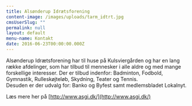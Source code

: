 ```yaml
---
title: Alsønderup Idrætsforening
content-image: /images/uploads/tarm_idtrt.jpg
cmsUserSlug: ""
permalink: null
layout: default
menu-name: Kontakt
date: 2016-06-23T00:00:00.000Z
---
```


Alsønderup Idrætsforening har til huse på Kulsviergården og har en lang række afdelinger, som har tilbud til mennesker i alle aldre og med mange forskellige interesser. 
Der er tilbud indenfor: Badminton, Fodbold, Gymnastik, Rulleskøjteløb, Skydning, Teater og Tennis.   
Desuden er der udvalg for: Banko og Byfest samt medlemsbladet Lokalnyt.

Læs mere her på [http://www.asgi.dk/](http://www.asgi.dk/)

    
